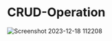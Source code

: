 # CRUD-Operation
![Screenshot 2023-12-18 112208](https://github.com/Debarjitmohanty/CRUD-Operation/assets/91021174/beb56822-1ae0-4b8b-9a7a-bc979aed2009)

